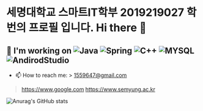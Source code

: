 # 세명대학교 스마트IT학부 2019219027 학번의 프로필 입니다. Hi there 👋

## 🔭 I'm working on <img alt="Java" src= "https://img.shields.io/badge/-Java-red"/>  <img alt="Spring" src=https://img.shields.io/badge/-spring-orange/>  <img alt="C++" src=https://img.shields.io/badge/-c%2B%2B-%233CBDB1>  <img alt="MYSQL" src=https://img.shields.io/badge/-MYSQL-%23A8B9CC/>  <img alt="AndirodStudio" src=https://img.shields.io/badge/-AndroidStudio-%233DDC84/>


- 📫 How to reach me: > 1559647@gmail.com
> https://www.google.com
> https://www.semyung.ac.kr

![Anurag's GitHub stats](https://github-readme-stats.vercel.app/api?username=1559647@gmail.com&show_icons=true&theme=radical)
